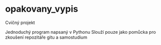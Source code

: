 # opakovany_vypis
Cvičný projekt

Jednoduchý program napsaný v Pythonu 
Slouží pouze jako pomůcka pro zkoušení repozitáře gitu a samostudium
